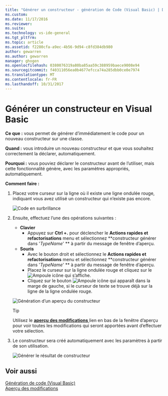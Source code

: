 ```yaml
---
title: "Générer un constructeur - génération de Code (Visual Basic) | Documents Microsoft"
ms.custom: 
ms.date: 11/17/2016
ms.reviewer: 
ms.suite: 
ms.technology: vs-ide-general
ms.tgt_pltfrm: 
ms.topic: article
ms.assetid: f2280cfa-a9ec-4b56-9d94-c8fd384db980
author: gewarren
ms.author: gewarren
manager: ghogen
ms.openlocfilehash: 0380076319a80ba85aa59c388959baece9008e94
ms.sourcegitcommit: f40311056ea0b4677efcca74a285dbb0ce0e7974
ms.translationtype: MT
ms.contentlocale: fr-FR
ms.lasthandoff: 10/31/2017
---
```

# <a name="generate-a-constructor-in-visual-basic"></a>Générer un constructeur en Visual Basic
**Ce que :** vous permet de générer d’immédiatement le code pour un nouveau constructeur sur une classe. 

**Quand :** vous introduire un nouveau constructeur et que vous souhaitez correctement la déclarer, automatiquement.  

**Pourquoi :** vous pouviez déclarer le constructeur avant de l’utiliser, mais cette fonctionnalité génère, avec les paramètres appropriés, automatiquement. 

**Comment faire :**

1. Placez votre curseur sur la ligne où il existe une ligne ondulée rouge, indiquant vous avez utilisé un constructeur qui n’existe pas encore.

   ![Code en surbrillance](media/constructor_highlight.png)

1. Ensuite, effectuez l’une des opérations suivantes :
   * **Clavier**
     * Appuyez sur **Ctrl +.** pour déclencher le **Actions rapides et refactorisations** menu et sélectionnez  **constructeur générer dans '*TypeName*' ** à partir du message de fenêtre d’aperçu.
   * **Souris**
     * Avec le bouton droit et sélectionnez le **Actions rapides et refactorisations** menu et sélectionnez  **constructeur générer dans '*TypeName*' ** à partir du message de fenêtre d’aperçu.
     * Placez le curseur sur la ligne ondulée rouge et cliquez sur le ![Ampoule](media/bulb.png) icône qui s’affiche.
     * Cliquez sur le bouton ![Ampoule](media/bulb.png) icône qui apparaît dans la marge de gauche, si le curseur de texte se trouve déjà sur la ligne de la ligne ondulée rouge.

   ![Génération d’un aperçu du constructeur](media/constructor_preview.png)

   >[!TIP]
   >Utilisez le [ **aperçu des modifications** ](../../ide/preview-changes.md) lien en bas de la fenêtre d’aperçu pour voir toutes les modifications qui seront apportées avant d’effectuer votre sélection.

1. Le constructeur sera créé automatiquement avec les paramètres à partir de son utilisation.

   ![Générer le résultat de constructeur](media/constructor_result.png)
  
## <a name="see-also"></a>Voir aussi  
[Génération de code (Visual Basic)](../code-generation-vb.md)  
[Aperçu des modifications](../../ide/preview-changes.md)